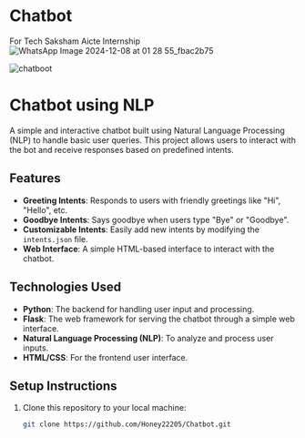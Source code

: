 # Chatbot
For Tech Saksham Aicte Internship
![WhatsApp Image 2024-12-08 at 01 28 55_fbac2b75](https://github.com/user-attachments/assets/a96d0de2-6b2f-45a1-824f-ed1f27e21e86)

![chatboot](https://github.com/user-attachments/assets/28d4ccb9-bf67-4ef1-a89a-38e5c854457d)

# Chatbot using NLP

A simple and interactive chatbot built using Natural Language Processing (NLP) to handle basic user queries. This project allows users to interact with the bot and receive responses based on predefined intents.

## Features

- **Greeting Intents**: Responds to users with friendly greetings like "Hi", "Hello", etc.
- **Goodbye Intents**: Says goodbye when users type "Bye" or "Goodbye".
- **Customizable Intents**: Easily add new intents by modifying the `intents.json` file.
- **Web Interface**: A simple HTML-based interface to interact with the chatbot.

## Technologies Used

- **Python**: The backend for handling user input and processing.
- **Flask**: The web framework for serving the chatbot through a simple web interface.
- **Natural Language Processing (NLP)**: To analyze and process user inputs.
- **HTML/CSS**: For the frontend user interface.
  
## Setup Instructions

1. Clone this repository to your local machine:
   ```bash
   git clone https://github.com/Honey22205/Chatbot.git
